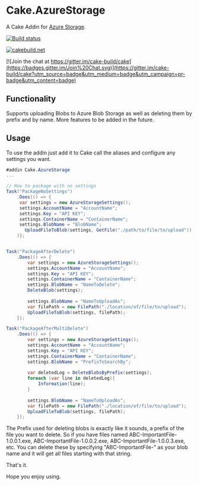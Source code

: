 # Cake.AzureStorage

A Cake Addin for [Azure Storage](https://msdn.microsoft.com/en-us/library/azure/mt163683.aspx).

[![Build status](https://ci.appveyor.com/api/projects/status/1kphu06mh49fpw9e?svg=true)](https://ci.appveyor.com/project/RadioSystems/cake-azurestorage)

[![cakebuild.net](https://img.shields.io/badge/WWW-cakebuild.net-blue.svg)](http://cakebuild.net/)

[![Join the chat at https://gitter.im/cake-build/cake](https://badges.gitter.im/Join%20Chat.svg)](https://gitter.im/cake-build/cake?utm_source=badge&utm_medium=badge&utm_campaign=pr-badge&utm_content=badge)

## Functionality

Supports uploading Blobs to Azure Blob Storage as well as deleting them by prefix and by name. More features to be added in the future.

## Usage

To use the addin just add it to Cake call the aliases and configure any settings you want.

```csharp
#addin Cake.AzureStorage
...

// How to package with no settings
Task("PackageNoSettings")
	.Does(() => {
     var settings = new AzureStorageSettings();
     settings.AccountName = "AccountName";
     settings.Key = "API KEY";
     settings.ContainerName = "ContainerName";
     settings.BlobName = "BlobName";
	   UploadFileToBlob(settings, GetFile("./path/to/file/to/upload"));
	)};


Task("PackageAfterDelete")
	.Does(() => {
		var settings = new AzureStorageSettings();
		settings.AccountName = "AccountName";
		settings.Key = "API KEY";
		settings.ContainerName = "ContainerName";
		settings.BlobName = "NameToDelete";
		DeleteBlob(settings);
	
		settings.BlobName = "NameToUploadAs";
		var filePath = new FilePath("./location/of/file/to/upload");
		UploadFileToBlob(settings, filePath);
	});

Task("PackageAfterMultiDelete")
	.Does(() => {
		var settings = new AzureStorageSettings();
		settings.AccountName = "AccountName";
		settings.Key = "API KEY";
		settings.ContainerName = "ContainerName";
		settings.BlobName = "PrefixToSearchBy";
		
		var deletedLog = DeleteBlobsByPrefix(settings);
		foreach (var line in deletedLog){
			Information(line);
		}
		
		settings.BlobName = "NameToUploadAs";
		var filePath = new FilePath("./location/of/file/to/upload");
		UploadFileToBlob(settings, filePath);
	});
```

The Prefix used for deleting blobs is exactly like it sounds, a prefix of the file you want to delete. So if you have files named ABC-ImportantFile-1.0.0.1.exe, ABC-ImportantFile-1.0.0.2.exe, ABC-ImportantFile-1.0.0.3.exe, etc. You can delete these by specifying "ABC-ImportantFile-" as your blob name and it will get all files starting with that string. 

That's it.

Hope you enjoy using.
